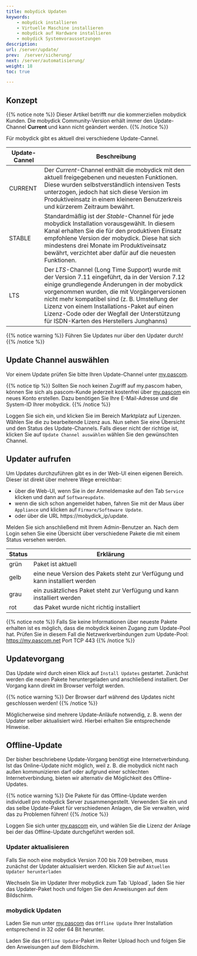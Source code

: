 ```yaml
---
title: mobydick Updaten
keywords:
    - mobydick installieren
    - Virtuelle Maschine installieren
    - mobydick auf Hardware installieren
    - mobydick Systemvoraussetzungen
description:
url: /server/update/
prev:  /server/sicherung/
next: /server/automatisierung/
weight: 18
toc: true

---
```


## Konzept

{{% notice note %}}
Dieser Artikel betrifft nur die kommerziellen mobydick Kunden. Die mobydick Community-Version erhält immer den Update-Channel **Current** und kann nicht geändert werden.
{{% /notice %}}

Für mobydick gibt es aktuell drei verschiedene Update-Cannel.

|Update-Cannel|Beschreibung|
|---|---|
|CURRENT|Der *Current*-Channel enthält die mobydick mit den aktuell freigegebenen und neuesten Funktionen. Diese wurden selbstverständlich intensiven Tests unterzogen, jedoch hat sich diese Version im Produktiveinsatz in einem kleineren Benutzerkreis und kürzerem Zeitraum bewährt.|
|STABLE|Standardmäßig ist der *Stable*-Channel für jede mobydick Installation vorausgewählt. In diesem Kanal erhalten Sie die für den produktiven Einsatz empfohlene Version der mobydick. Diese hat sich mindestens drei Monate im Produktiveinsatz bewährt, verzichtet aber dafür auf die neuesten Funktionen.|
|LTS|Der *LTS*-Channel (Long Time Support) wurde mit der Version 7.11 eingeführt, da in der Version 7.12 einige grundlegende Änderungen in der mobydick vorgenommen wurden, die mit Vorgängerversionen nicht mehr kompatibel sind (z. B. Umstellung der Lizenz von einem Installations-Paket auf einen Lizenz-Code oder der Wegfall der Unterstützung für ISDN-Karten des Herstellers Junghanns)|

{{% notice warning %}}
Führen Sie Updates nur über den Updater durch!
{{% /notice %}}

## Update Channel auswählen

Vor einem Update prüfen Sie bitte Ihren Update-Channel unter [my.pascom](https://my.pascom.net/ "my.pascom.net Lizenzportal").

{{% notice tip %}}
Sollten Sie noch keinen Zugriff auf my.pascom haben, können Sie sich als pascom-Kunde jederzeit kostenfrei über [my.pascom](https://my.pascom.net/#/buy/product) ein neues Konto erstellen. Dazu benötigen Sie Ihre E-Mail-Adresse und die System-ID Ihrer mobydick.
{{% /notice %}}

Loggen Sie sich ein, und klicken Sie im Bereich Marktplatz auf Lizenzen. Wählen Sie die zu bearbeitende Lizenz aus. Nun sehen Sie eine Übersicht und den Status des Update-Channels. Falls dieser nicht der richtige ist, klicken Sie auf `Update Channel auswählen` wählen Sie den gewünschten Channel.

## Updater aufrufen

Um Updates durchzuführen gibt es in der Web-UI einen eigenen Bereich. Dieser ist direkt über mehrere Wege erreichbar:

* über die Web-UI, wenn Sie in der Anmeldemaske auf den Tab `Service` klicken und dann auf `Softwareupdate`.
* wenn die sich schon angemeldet haben, fahren Sie mit der Maus über `Appliance` und klicken auf `Firmare/Softeware Update`.
* oder über die URL https://mobydick_ip/update.

Melden Sie sich anschließend mit Ihrem Admin-Benutzer an.
Nach dem Login sehen Sie eine Übersicht über verschiedene Pakete die mit einem Status versehen werden.

|Status|Erklärung|
|---|---|
|grün|Paket ist aktuell|
|gelb|eine neue Version des Pakets steht zur Verfügung und kann installiert werden|
|grau|ein zusätzliches Paket steht zur Verfügung und kann installiert werden|
|rot|das Paket wurde nicht richtig installiert|

{{% notice note %}}
Falls Sie keine Informationen über neueste Pakete erhalten ist es möglich, dass die mobydick keinen Zugang zum Update-Pool hat. Prüfen Sie in diesem Fall die Netzwerkverbindungen zum Update-Pool:  
https://my.pascom.net Port TCP 443
{{% /notice %}}

## Updatevorgang

Das Update wird durch einen Klick auf `Install Updates` gestartet. Zunächst werden die neuen Pakete heruntergeladen und anschließend installiert.
Der Vorgang kann direkt im Browser verfolgt werden.

{{% notice warning %}}
Der Browser darf während des Updates nicht geschlossen werden!
{{% /notice %}}

Möglicherweise sind mehrere Update-Anläufe notwendig, z. B. wenn der Updater selber aktualisiert wird. Hierbei erhalten Sie entsprechende Hinweise.


## Offline-Update

Der bisher beschriebene Update-Vorgang benötigt eine Internetverbindung. Ist das Online-Update nicht möglich, weil z. B. die mobydick nicht nach außen kommunizieren darf oder aufgrund einer schlechten Internetverbindung, bieten wir alternativ die Möglichkeit des Offline-Updates.

{{% notice warning %}}
Die Pakete für das Offline-Update werden individuell pro mobydick Server zusammengestellt. Verwenden Sie ein und das selbe Update-Paket für verschiedenen Anlagen, die Sie verwalten, wird das zu Problemen führen!
{{% /notice %}}

Loggen Sie sich unter [my.pascom](https://my.pascom.net/ "my.pascom.net Lizenzportal") ein, und wählen Sie die Lizenz der Anlage bei der das Offline-Update durchgeführt werden soll.

### Updater aktualisieren

Falls Sie noch eine mobydick Version 7.00 bis 7.09 betreiben, muss zunächst der Updater aktualisiert werden. Klicken Sie auf `Aktuellen Updater herunterladen`

Wechseln Sie im Updater Ihrer mobydick zum Tab ´Upload´, laden Sie hier das Updater-Paket hoch und folgen Sie den Anweisungen auf dem Bildschirm.

### mobydick Updaten

Laden Sie nun unter [my.pascom](https://my.pascom.net/ "my.pascom.net Lizenzportal") das `Offline Update` Ihrer Installation entsprechend in 32 oder 64 Bit herunter.

Laden Sie das `Offline Update`-Paket im Reiter Upload hoch und folgen Sie den Anweisungen auf dem Bildschirm.
